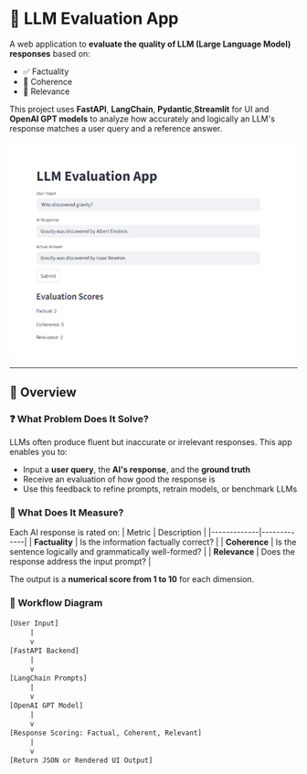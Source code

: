 # 🧠 LLM Evaluation App

A web application to **evaluate the quality of LLM (Large Language Model) responses** based on:

- ✅ Factuality
- 🔄 Coherence
- 🎯 Relevance

This project uses **FastAPI**, **LangChain**, **Pydantic**,**Streamlit** for UI and **OpenAI GPT models** to analyze how accurately and logically an LLM's response matches a user query and a reference answer.

![LLM Evaluation Screenshot](https://github.com/kamranajazshah/LLM_Evaluation_APP/blob/main/Screenshot%202025-07-19%20205800.png?raw=true)


---

## 📖 Overview

### ❓ What Problem Does It Solve?

LLMs often produce fluent but inaccurate or irrelevant responses. This app enables you to:
- Input a **user query**, the **AI's response**, and the **ground truth**
- Receive an evaluation of how good the response is
- Use this feedback to refine prompts, retrain models, or benchmark LLMs

### 🧪 What Does It Measure?

Each AI response is rated on:
| Metric      | Description |
|-------------|-------------|
| **Factuality** | Is the information factually correct? |
| **Coherence** | Is the sentence logically and grammatically well-formed? |
| **Relevance** | Does the response address the input prompt? |

The output is a **numerical score from 1 to 10** for each dimension.

### 🔁 Workflow Diagram

```text
[User Input]
     |
     v
[FastAPI Backend]
     |
     v
[LangChain Prompts]
     |
     v
[OpenAI GPT Model]
     |
     v
[Response Scoring: Factual, Coherent, Relevant]
     |
     v
[Return JSON or Rendered UI Output]
